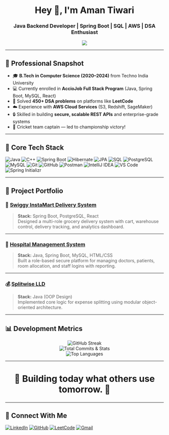 <h1 align="center">Hey 👋, I'm Aman Tiwari</h1>
<h3 align="center">Java Backend Developer | Spring Boot | SQL | AWS | DSA Enthusiast</h3>

<p align="center">
  <img src="https://readme-typing-svg.demolab.com?font=Fira+Code&pause=1000&color=00C4FF&width=435&lines=Java+Full+Stack+Developer;Spring+Boot+%7C+PostgreSQL+%7C+React;DSA+Problem+Solver+%7C+System+Design+Learner;Open+Source+Contributor+%7C+Cricket+Lover" />
</p>

---

## 💼 Professional Snapshot

- 🎓 **B.Tech in Computer Science (2020–2024)** from Techno India University  
- 💻 Currently enrolled in **AccioJob Full Stack Program** (Java, Spring Boot, MySQL, React)  
- 🧠 Solved **450+ DSA problems** on platforms like **LeetCode**  
- ☁️ Experience with **AWS Cloud Services** (S3, Redshift, SageMaker)  
- 🔒 Skilled in building **secure, scalable REST APIs** and enterprise-grade systems  
- 🏏 Cricket team captain — led to championship victory!

---

## 🧰 Core Tech Stack

![Java](https://img.shields.io/badge/Java-007396?style=for-the-badge&logo=java&logoColor=white)
![C++](https://img.shields.io/badge/C++-00599C?style=for-the-badge&logo=c%2B%2B&logoColor=white)
![Spring Boot](https://img.shields.io/badge/Spring_Boot-6DB33F?style=for-the-badge&logo=springboot&logoColor=white)
![Hibernate](https://img.shields.io/badge/Hibernate-59666C?style=for-the-badge&logo=hibernate&logoColor=white)
![JPA](https://img.shields.io/badge/JPA-007396?style=for-the-badge&logo=java&logoColor=white)
![SQL](https://img.shields.io/badge/SQL-336791?style=for-the-badge&logo=postgresql&logoColor=white)
![PostgreSQL](https://img.shields.io/badge/PostgreSQL-316192?style=for-the-badge&logo=postgresql&logoColor=white)
![MySQL](https://img.shields.io/badge/MySQL-005C84?style=for-the-badge&logo=mysql&logoColor=white)
![Git](https://img.shields.io/badge/Git-F05032?style=for-the-badge&logo=git&logoColor=white)
![GitHub](https://img.shields.io/badge/GitHub-181717?style=for-the-badge&logo=github&logoColor=white)
![Postman](https://img.shields.io/badge/Postman-FF6C37?style=for-the-badge&logo=postman&logoColor=white)
![IntelliJ IDEA](https://img.shields.io/badge/IntelliJ_IDEA-000000?style=for-the-badge&logo=intellijidea&logoColor=white)
![VS Code](https://img.shields.io/badge/VS_Code-007ACC?style=for-the-badge&logo=visualstudiocode&logoColor=white)
![Spring Initializr](https://img.shields.io/badge/Spring_Initializr-6DB33F?style=for-the-badge&logo=spring&logoColor=white)

---

## 💼 Project Portfolio

### 🛒 [Swiggy InstaMart Delivery System](https://github.com/Amantiwarie/shopping_delivery)
> **Stack:** Spring Boot, PostgreSQL, React  
> Designed a multi-role grocery delivery system with cart, warehouse control, delivery tracking, and analytics dashboard.

---

### 🏥 [Hospital Management System](https://github.com/Amantiwarie/Hospital-Management-System)
> **Stack:** Java, Spring Boot, MySQL, HTML/CSS  
> Built a role-based secure platform for managing doctors, patients, room allocation, and staff logins with reporting.

---

### 💰 [Splitwise LLD](https://github.com/Amantiwarie/SplitwiseLLD)
> **Stack:** Java (OOP Design)  
> Implemented core logic for expense splitting using modular object-oriented architecture.

---

## 📊 Development Metrics

<p align="center">
  <img src="https://github-readme-streak-stats.herokuapp.com/?user=Amantiwarie&theme=tokyonight&hide_border=true" alt="GitHub Streak"/>
  <br>
  <img src="https://github-readme-stats.vercel.app/api?username=Amantiwarie&show_icons=true&count_private=true&theme=tokyonight&hide_border=true" alt="Total Commits & Stats"/>
  <br>
  <img src="https://github-readme-stats.vercel.app/api/top-langs/?username=Amantiwarie&layout=compact&theme=tokyonight&hide_border=true&langs_count=6" alt="Top Languages"/>
</p>

---

<h2 align="center" style="font-size:28px">🚀 <strong>Building today what others use tomorrow.</strong> 🚀</h2>

---

## 🔗 Connect With Me

[![LinkedIn](https://img.shields.io/badge/LinkedIn-blue?style=for-the-badge&logo=linkedin)](https://linkedin.com/in/amantiwarie)
[![GitHub](https://img.shields.io/badge/GitHub-black?style=for-the-badge&logo=github)](https://github.com/amantiwarie)
[![LeetCode](https://img.shields.io/badge/LeetCode-orange?style=for-the-badge&logo=leetcode)](https://leetcode.com/amantiwarie)
[![Gmail](https://img.shields.io/badge/Gmail-red?style=for-the-badge&logo=gmail)](mailto:attiwari261@gmail.com)
